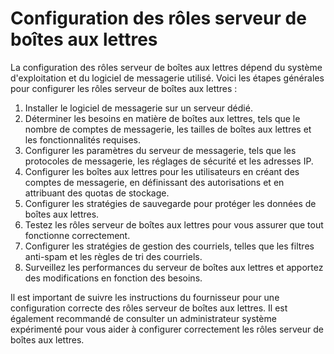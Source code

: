# Configuration des rôles serveur de boîtes aux lettres

La configuration des rôles serveur de boîtes aux lettres dépend du système d'exploitation et du logiciel de messagerie utilisé. Voici les étapes générales pour configurer les rôles serveur de boîtes aux lettres :

1. Installer le logiciel de messagerie sur un serveur dédié.
2. Déterminer les besoins en matière de boîtes aux lettres, tels que le nombre de comptes de messagerie, les tailles de boîtes aux lettres et les fonctionnalités requises.
3. Configurer les paramètres du serveur de messagerie, tels que les protocoles de messagerie, les réglages de sécurité et les adresses IP.
4. Configurer les boîtes aux lettres pour les utilisateurs en créant des comptes de messagerie, en définissant des autorisations et en attribuant des quotas de stockage.
5. Configurer les stratégies de sauvegarde pour protéger les données de boîtes aux lettres.
6. Testez les rôles serveur de boîtes aux lettres pour vous assurer que tout fonctionne correctement.
7. Configurer les stratégies de gestion des courriels, telles que les filtres anti-spam et les règles de tri des courriels.
8. Surveillez les performances du serveur de boîtes aux lettres et apportez des modifications en fonction des besoins.

Il est important de suivre les instructions du fournisseur pour une configuration correcte des rôles serveur de boîtes aux lettres. Il est également recommandé de consulter un administrateur système expérimenté pour vous aider à configurer correctement les rôles serveur de boîtes aux lettres.

